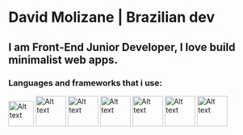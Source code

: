 # David Molizane | Brazilian dev
## I am Front-End Junior Developer, I love build minimalist web apps.
### Languages and frameworks that i use:

<div style={{display: "flex" gap: "10px"}}>
<img src="https://upload.wikimedia.org/wikipedia/commons/thumb/9/99/Unofficial_JavaScript_logo_2.svg/1024px-Unofficial_JavaScript_logo_2.svg.png?20141107110902" alt="Alt text" title="JavaScript" height="50">
<img src="https://branditechture.agency/brand-logos/wp-content/uploads/wpdm-cache/Next.js-900x0.png" alt="Alt text" title="NextJS" height="60">
<img src="https://upload.wikimedia.org/wikipedia/commons/thumb/a/a7/React-icon.svg/1024px-React-icon.svg.png" alt="Alt text" title="React" height="60">
<img src="https://upload.wikimedia.org/wikipedia/commons/thumb/d/d5/Tailwind_CSS_Logo.svg/1024px-Tailwind_CSS_Logo.svg.png?20230715030042" alt="Alt text" title="React" height="60">
<img src="https://www.svgrepo.com/show/452091/python.svg" alt="Alt text" title="React" height="60">
<img src="https://cdn.worldvectorlogo.com/logos/fastapi-1.svg" alt="Alt text" title="React" height="60">
<img src="https://cdn.worldvectorlogo.com/logos/docker-4.svg" alt="Alt text" title="React" height="60">
</div>
